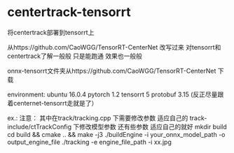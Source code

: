 # centertrack-tensorrt
将centertrack部署到tensorrt上


从https://github.com/CaoWGG/TensorRT-CenterNet 改写过来
对tensorrt和centertrack了解一般般 
只是能跑通 效果也一般般

onnx-tensorrt文件夹从https://github.com/CaoWGG/TensorRT-CenterNet 下载

environment:
  ubuntu 16.0.4
  pytorch 1.2
  tensorrt 5
  protobuf 3.15
  (反正尽量跟着centernet-tensorrt走就是了）
  
ex.:
注意：
  其中在track/tracking.cpp 下需要修改参数 适应自己的
        track-include/ctTrackConfig 下修改模型参数
        还有些参数 适应自己的就好
  mkdir build
  cd build && cmake .. && make -j3
  ./buildEngine -i your_onnx_model_path -o output_engine_file
  ./tracking -e engine_file_path -i xx.jpg
  

